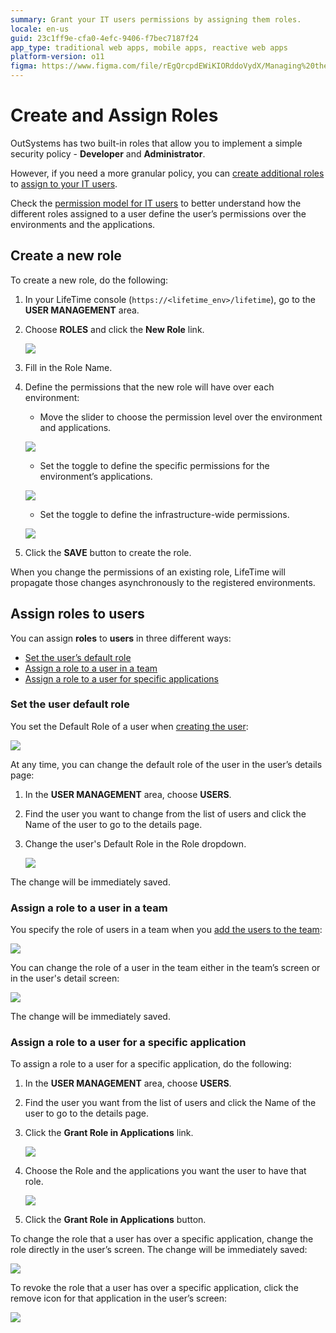```yaml
---
summary: Grant your IT users permissions by assigning them roles.
locale: en-us
guid: 23c1ff9e-cfa0-4efc-9406-f7bec7187f24
app_type: traditional web apps, mobile apps, reactive web apps
platform-version: o11
figma: https://www.figma.com/file/rEgQrcpdEWiKIORddoVydX/Managing%20the%20Applications%20Lifecycle?node-id=267:29
---
```


# Create and Assign Roles

OutSystems has two built-in roles that allow you to implement a simple security policy - **Developer** and **Administrator**.

However, if you need a more granular policy, you can [create additional roles](#create-a-new-role) to [assign to your IT users](#assign-roles-to-users).

Check the [permission model for IT users](about-permission-levels.md) to better understand how the different roles assigned to a user define the user’s permissions over the environments and the applications.

## Create a new role

To create a new role, do the following:

1. In your LifeTime console (`https://<lifetime_env>/lifetime`), go to the **USER MANAGEMENT** area.

1. Choose **ROLES** and click the **New Role** link.  

    ![](images/roles-create-new-lt.png)

1. Fill in the Role Name.

1. Define the permissions that the new role will have over each environment:

    * Move the slider to choose the permission level over the environment and applications.

    ![](images/roles-permission-levels-lt.png)

    * Set the toggle to define the specific permissions for the environment’s applications.

    ![](images/roles-specific-permissions-lt.png)

    * Set the toggle to define the infrastructure-wide permissions.

    ![](images/roles-infra-wide-permissions-lt.png)

1. Click the **SAVE** button to create the role.

When you change the permissions of an existing role, LifeTime will propagate those changes asynchronously to the registered environments.

## Assign roles to users

You can assign **roles** to **users** in three different ways:

* [Set the user’s default role](#set-the-user-default-role)
* [Assign a role to a user in a team](#assign-a-role-to-a-user-in-a-team)
* [Assign a role to a user for specific applications](#assign-a-role-to-a-user-for-a-specific-application)

### Set the user default role

You set the Default Role of a user when [creating the user](create-an-it-user.md):

![](images/roles-create-user-lt.png)

At any time, you can change the default role of the user in the user’s details page:

1. In the **USER MANAGEMENT** area, choose **USERS**.

1. Find the user you want to change from the list of users and click the Name of the user to go to the details page.

1. Change the user's Default Role in the Role dropdown.  

    ![](images/roles-default-role-lt.png)

The change will be immediately saved.

### Assign a role to a user in a team

You specify the role of users in a team when you [add the users to the team](create-an-it-team.md#add-it-users-to-the-team):

![](images/roles-grant-in-team-lt.png)

You can change the role of a user in the team either in the team’s screen or in the user's detail screen:

![](images/roles-update-in-team-lt.png)

The change will be immediately saved.

### Assign a role to a user for a specific application

To assign a role to a user for a specific application, do the following:

1. In the **USER MANAGEMENT** area, choose **USERS**.

1. Find the user you want from the list of users and click the Name of the user to go to the details page.

1. Click the **Grant Role in Applications** link.  

    ![](images/roles-grant-in-app-link-lt.png)

1. Choose the Role and the applications you want the user to have that role.  

    ![](images/roles-grant-in-app-lt.png)

1. Click the **Grant Role in Applications** button.

To change the role that a user has over a specific application, change the role directly in the user’s screen. The change will be immediately saved:

![](images/roles-update-in-app-lt.png)

To revoke the role that a user has over a specific application, click the remove icon for that application in the user’s screen:

![](images/roles-revoke-in-app-lt.png)
